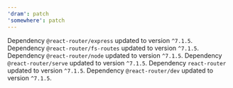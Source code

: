 ```yaml
---
'dram': patch
'somewhere': patch
---
```

Dependency `@react-router/express` updated to version `^7.1.5`. Dependency `@react-router/fs-routes` updated to version `^7.1.5`.
Dependency `@react-router/node` updated to version `^7.1.5`.
Dependency `@react-router/serve` updated to version `^7.1.5`.
Dependency `react-router` updated to version `^7.1.5`.
Dependency `@react-router/dev` updated to version `^7.1.5`.
